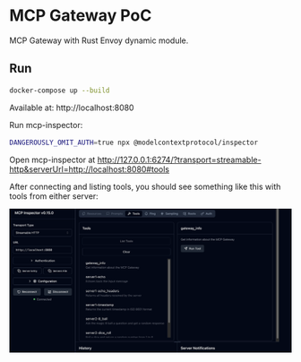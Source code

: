 # MCP Gateway PoC

MCP Gateway with Rust Envoy dynamic module.

## Run

```bash
docker-compose up --build
```

Available at: http://localhost:8080

Run mcp-inspector:

```bash
DANGEROUSLY_OMIT_AUTH=true npx @modelcontextprotocol/inspector
```

Open mcp-inspector at http://127.0.0.1:6274/?transport=streamable-http&serverUrl=http://localhost:8080#tools

After connecting and listing tools, you should see something like this with tools from either server:

![alt text](mcp-inspector.png)
